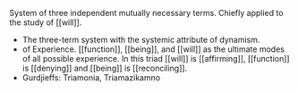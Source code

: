 System of three independent mutually necessary terms. Chiefly applied to the study of [[will]].
- The three-term system with the systemic attribute of dynamism.
- of Experience. [[function]], [[being]], and [[will]] as the ultimate modes of all possible experience. In this triad [[will]] is [[affirming]], [[function]] is [[denying]] and [[being]] is [[reconciling]].
- Gurdjieffs: Triamonia, Triamazikamno